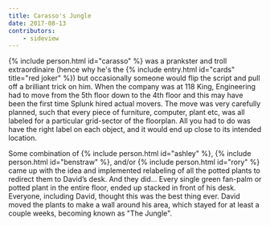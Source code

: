 ```yaml
---
title: Carasso's Jungle
date: 2017-08-13
contributors:
    - sideview
---
```


{% include person.html id="carasso" %} was a prankster and troll extraordinaire (hence why he's the {% include entry.html id="cards" title="red joker" %}) but occasionally someone would flip the script and pull off a brilliant trick on him. When the company was at 118 King, Engineering had to move from the 5th floor down to the 4th floor and this may have been the first time Splunk hired actual movers. The move was very carefully planned, such that every piece of furniture, computer, plant etc, was all labeled for a particular grid-sector of the floorplan. All you had to do was have the right label on each object, and it would end up close to its intended location. 

Some combination of {% include person.html id="ashley" %}, {% include person.html id="benstraw" %}, and/or {% include person.html id="rory" %} came up with the idea and implemented relabeling of all the potted plants to redirect them to David’s desk. And they did... Every single green fan-palm or potted plant in the entire floor, ended up stacked in front of his desk. Everyone, including David, thought this was the best thing ever. David moved the plants to make a wall around his area, which stayed for at least a couple weeks, becoming known as "The Jungle".

